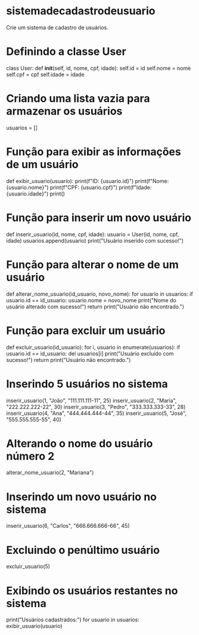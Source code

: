 # sistemadecadastrodeusuario
Crie um sistema de cadastro de usuários.

# Definindo a classe User
class User:
    def __init__(self, id, nome, cpf, idade):
        self.id = id
        self.nome = nome
        self.cpf = cpf
        self.idade = idade

# Criando uma lista vazia para armazenar os usuários
usuarios = []

# Função para exibir as informações de um usuário
def exibir_usuario(usuario):
    print(f"ID: {usuario.id}")
    print(f"Nome: {usuario.nome}")
    print(f"CPF: {usuario.cpf}")
    print(f"Idade: {usuario.idade}")
    print()

# Função para inserir um novo usuário
def inserir_usuario(id, nome, cpf, idade):
    usuario = User(id, nome, cpf, idade)
    usuarios.append(usuario)
    print("Usuário inserido com sucesso!")

# Função para alterar o nome de um usuário
def alterar_nome_usuario(id_usuario, novo_nome):
    for usuario in usuarios:
        if usuario.id == id_usuario:
            usuario.nome = novo_nome
            print("Nome do usuário alterado com sucesso!")
            return
    print("Usuário não encontrado.")

# Função para excluir um usuário
def excluir_usuario(id_usuario):
    for i, usuario in enumerate(usuarios):
        if usuario.id == id_usuario:
            del usuarios[i]
            print("Usuário excluído com sucesso!")
            return
    print("Usuário não encontrado.")

# Inserindo 5 usuários no sistema
inserir_usuario(1, "João", "111.111.111-11", 25)
inserir_usuario(2, "Maria", "222.222.222-22", 30)
inserir_usuario(3, "Pedro", "333.333.333-33", 28)
inserir_usuario(4, "Ana", "444.444.444-44", 35)
inserir_usuario(5, "José", "555.555.555-55", 40)

# Alterando o nome do usuário número 2
alterar_nome_usuario(2, "Mariana")

# Inserindo um novo usuário no sistema
inserir_usuario(6, "Carlos", "666.666.666-66", 45)

# Excluindo o penúltimo usuário
excluir_usuario(5)

# Exibindo os usuários restantes no sistema
print("Usuários cadastrados:")
for usuario in usuarios:
    exibir_usuario(usuario)

